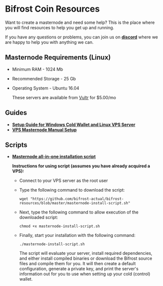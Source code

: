 # Bifrost Coin Resources
Want to create a masternode and need some help? This is the place where you will find resources to help you get up and running.

If you have any questions or problems, you can join us on **[discord](https://discord.gg/zQMrU3s)** where we are happy to help you with anything we can.

## Masternode Requirements (Linux)
- Minimum RAM - 1024 Mb
- Recommended Storage - 25 Gb
- Operating System - Ubuntu 16.04

  These servers are available from [Vultr](https://www.vultr.com/) for $5.00/mo

## Guides
- **[Setup Guide for Windows Cold Wallet and Linux VPS Server](./hot-cold-wallet-guide/hot-cold-wallet-guide.md)**
- **[VPS Masternode Manual Setup](./linux-masternode-setup.md)**

## Scripts
- **[Masternode all-in-one installation script](./masternode-install-script.sh)**

  __Instructions for using script (assumes you have already acquired a VPS):__
    - Connect to your VPS server as the root user
    - Type the following command to download the script:
    
      ```wget "https://github.com/bifrost-actual/bifrost-resources/blob/master/masternode-install-script.sh"```
    - Next, type the following command to allow execution of the downloaded script:
    
      ```chmod +x masternode-install-script.sh```
    - Finally, start your installation with the following command:
    
      ```./masternode-install-script.sh```
      
      The script will evaluate your server, install required dependencies, and either install compiled binaries or download the Bifrost source files and compile them for you.
  It will then create a default configuration, generate a private key, and print the server's information out for you to use when setting up your cold (control) wallet.
  